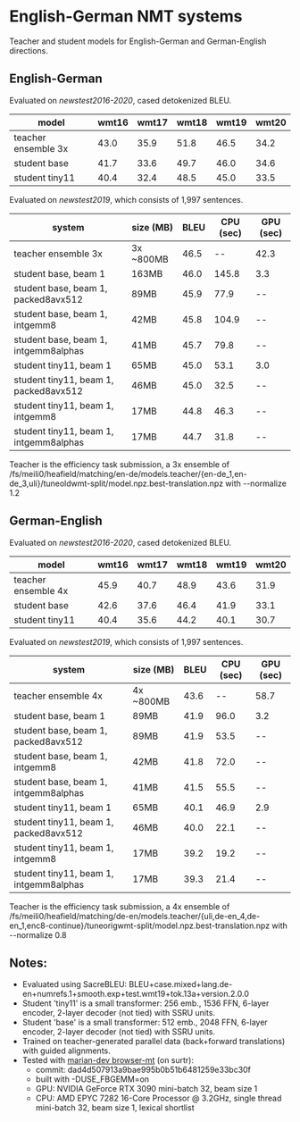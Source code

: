 # English-German NMT systems

Teacher and student models for English-German and German-English directions.


## English-German

Evaluated on _newstest2016-2020_, cased detokenized BLEU.

| model               | wmt16 | wmt17 | wmt18 | wmt19 | wmt20 |
|---------------------|-------|-------|-------|-------|-------|
| teacher ensemble 3x | 43.0  | 35.9  | 51.8  | 46.5  | 34.2  | 
| student base        | 41.7  | 33.6  | 49.7  | 46.0  | 34.6  |
| student tiny11      | 40.4  | 32.4  | 48.5  | 45.0  | 33.5  |


Evaluated on _newstest2019_, which consists of 1,997 sentences.

| system                                   | size (MB) | BLEU | CPU (sec) | GPU (sec) |
|------------------------------------------|-----------|------|-----------|-----------|
| teacher ensemble 3x                      | 3x ~800MB | 46.5 |     --    |      42.3 |
| student base, beam 1                     |     163MB | 46.0 |     145.8 |       3.3 |
| student base, beam 1, packed8avx512      |      89MB | 45.9 |      77.9 |       --  |
| student base, beam 1, intgemm8           |      42MB | 45.8 |     104.9 |       --  |
| student base, beam 1, intgemm8alphas     |      41MB | 45.7 |      79.8 |       --  |
| student tiny11, beam 1                   |      65MB | 45.0 |      53.1 |       3.0 |
| student tiny11, beam 1, packed8avx512    |      46MB | 45.0 |      32.5 |       --  |
| student tiny11, beam 1, intgemm8         |      17MB | 44.8 |      46.3 |       --  |
| student tiny11, beam 1, intgemm8alphas   |      17MB | 44.7 |      31.8 |       --  |


Teacher is the efficiency task submission, a 3x ensemble of
/fs/meili0/heafield/matching/en-de/models.teacher/{en-de\_1,en-de\_3,uli}/tuneoldwmt-split/model.npz.best-translation.npz
with --normalize 1.2


## German-English 

Evaluated on _newstest2016-2020_, cased detokenized BLEU.

| model               | wmt16 | wmt17 | wmt18 | wmt19 | wmt20 |
|---------------------|-------|-------|-------|-------|-------|
| teacher ensemble 4x | 45.9  | 40.7  | 48.9  | 43.6  | 31.9  |
| student base        | 42.6  | 37.6  | 46.4  | 41.9  | 33.1  |
| student tiny11      | 40.4  | 35.6  | 44.2  | 40.1  | 30.7  |


Evaluated on _newstest2019_, which consists of 1,997 sentences.

| system                                   | size (MB) | BLEU | CPU (sec) | GPU (sec) |
|------------------------------------------|-----------|------|-----------|-----------|
| teacher ensemble 4x                      | 4x ~800MB | 43.6 |      --   |     58.7  |
| student base, beam 1                     |      89MB | 41.9 |      96.0 |      3.2  |
| student base, beam 1, packed8avx512      |      89MB | 41.9 |      53.5 |      --   |
| student base, beam 1, intgemm8           |      42MB | 41.8 |      72.0 |      --   |
| student base, beam 1, intgemm8alphas     |      41MB | 41.5 |      55.5 |      --   |
| student tiny11, beam 1                   |      65MB | 40.1 |      46.9 |      2.9  |
| student tiny11, beam 1, packed8avx512    |      46MB | 40.0 |      22.1 |      --   |
| student tiny11, beam 1, intgemm8         |      17MB | 39.2 |      19.2 |      --   |
| student tiny11, beam 1, intgemm8alphas   |      17MB | 39.3 |      21.4 |      --   |


Teacher is the efficiency task submission, a 4x ensemble of
/fs/meili0/heafield/matching/de-en/models.teacher/{uli,de-en\_4,de-en\_1,enc8-continue}/tuneorigwmt-split/model.npz.best-translation.npz 
with --normalize 0.8


## Notes:

* Evaluated using SacreBLEU: 
  BLEU+case.mixed+lang.de-en+numrefs.1+smooth.exp+test.wmt19+tok.13a+version.2.0.0
* Student 'tiny11' is a small transformer: 256 emb., 1536 FFN, 6-layer encoder,
  2-layer decoder (not tied) with SSRU units.
* Student 'base' is a small transformer: 512 emb., 2048 FFN, 6-layer encoder,
  2-layer decoder (not tied) with SSRU units.
* Trained on teacher-generated parallel data (back+forward translations) 
  with guided alignments.
* Tested with [marian-dev browser-mt](https://github.com/browsermt/marian-dev.git) (on surtr):
  * commit: dad4d507913a9bae995b0b51b6481259e33bc30f
  * built with -DUSE\_FBGEMM=on
  * GPU: NVIDIA GeForce RTX 3090
    mini-batch 32, beam size 1
  * CPU: AMD EPYC 7282 16-Core Processor @ 3.2GHz, single thread
    mini-batch 32, beam size 1, lexical shortlist

